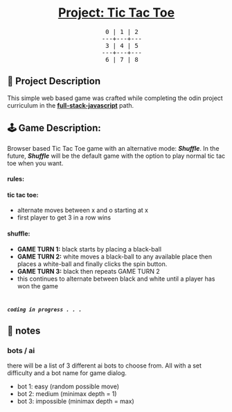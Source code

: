 <div align="center">

# **[Project: Tic Tac Toe](https://www.theodinproject.com/lessons/node-path-javascript-tic-tac-toe)**

<pre>
   0 | 1 | 2
   ---+---+---
   3 | 4 | 5
   ---+---+---
   6 | 7 | 8
</pre>

</div>

## **📖 Project Description**

This simple web based game was crafted while completing the odin project curriculum in the **[full-stack-javascript]()** path.

## **🕹️ Game Description:**

Browser based Tic Tac Toe game with an alternative mode: **_Shuffle_**. In the future, **_Shuffle_** will be the default game with the option to play normal tic tac toe when you want.

#### **rules:**

#### tic tac toe:

- alternate moves between x and o starting at x
- first player to get 3 in a row wins

#### shuffle:

- **GAME TURN 1:** black starts by placing a black-ball
- **GAME TURN 2:** white moves a black-ball to any available place then places a white-ball and finally clicks the spin button.
- **GAME TURN 3:** black then repeats GAME TURN 2
- this continues to alternate between black and white until a player has won the game

#

**_`coding in progress . . .`_**

## **📕 notes**

### bots / ai

there will be a list of 3 different ai bots to choose from. All with a set difficulty and a bot name for game dialog.

- bot 1: easy (random possible move)
- bot 2: medium (minimax depth = 1)
- bot 3: impossible (minimax depth = max)
